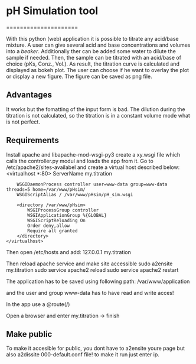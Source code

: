 # pH Simulation tool
=====================

With this python (web) application it is possible to titrate any acid/base
mixture. A user can give several acid and base concentrations and volumes
into a _beaker_. Additionally ther can be added some water to dilute the
sample if needed. Then, the sample can be titrated with an acid/base of
choice (pKs, Conz., Vol.). As result, the titration curve is calculated and
displayed as bokeh plot. The user can choose if he want to overlay the plot 
or display a new figure. The figure can be saved as png file.

## Advantages
It works but the fomatting of the input form is bad. The dilution during the
titration is not calculated, so the titration is in a constant volume mode what
is not perfect. 

## Requirements
Install apache and libapache-mod-wsgi-py3
create a xy.wsgi file which calls the controller.py modul and loads the app
from it. 
Go to /etc/apache2/sites-availabel and create a virtual host described below:
    <virtualhost *:80> 
        ServerName my.titration

        WSGIDaemonProcess controller user=www-data group=www-data threads=5 home=/var/www/pHsim/
        WSGIScriptAlias / /var/www/pHsim/pH_sim.wsgi

        <directory /var/www/pHsim> 
            WSGIProcessGroup controller 
            WSGIApplicationGroup %{GLOBAL}
            WSGIScriptReloading On
            Order deny,allow 
            Require all granted
        </directory>
    </virtualhost> 

Then open /etc/hosts and add:
    127.0.0.1 my.titration

Then reload apache service and make site accessible
    sudo a2ensite my.titration
    sudo service apache2 reload
    sudo service apache2 restart

The application has to be saved using following path:
    /var/www/application

and the user and group www-data has to have read and write acces!

In the app use a @route(/)

Open a browser and enter my.titration
-> finish

## Make public
To make it accesible for public, you dont have to a2ensite youre page but also
a2dissite 000-default.conf file! to make it run just enter ip.

